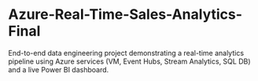 # Azure-Real-Time-Sales-Analytics-Final
End-to-end data engineering project demonstrating a real-time analytics pipeline using Azure services (VM, Event Hubs, Stream Analytics, SQL DB) and a live Power BI dashboard.
